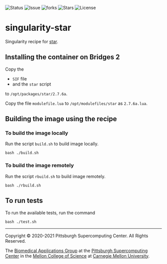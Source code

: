 ![Status](https://github.com/pscedu/singularity-star/actions/workflows/main.yml/badge.svg)
![Issue](https://img.shields.io/github/issues/pscedu/singularity-star)
![forks](https://img.shields.io/github/forks/pscedu/singularity-star)
![Stars](https://img.shields.io/github/stars/pscedu/singularity-star)
![License](https://img.shields.io/github/license/pscedu/singularity-star)

# singularity-star
Singularity recipe for [star](https://github.com/sandialabs/star).

## Installing the container on Bridges 2
Copy the

* `SIF` file
* and the `star` script

to `/opt/packages/star/2.7.6a`.

Copy the file `modulefile.lua` to `/opt/modulefiles/star` as `2.7.6a.lua`.

## Building the image using the recipe
### To build the image locally
Run the script `build.sh` to build image locally.

```
bash ./build.sh
```

### To build the image remotely
Run the script `rbuild.sh` to build image remotely.

```
bash ./rbuild.sh
```

## To run tests
To run the available tests, run the command

```
bash ./test.sh
```

---
Copyright © 2020-2021 Pittsburgh Supercomputing Center. All Rights Reserved.

The [Biomedical Applications Group](https://www.psc.edu/biomedical-applications/) at the [Pittsburgh Supercomputing
Center](http://www.psc.edu) in the [Mellon College of Science](https://www.cmu.edu/mcs/) at [Carnegie Mellon University](http://www.cmu.edu).


